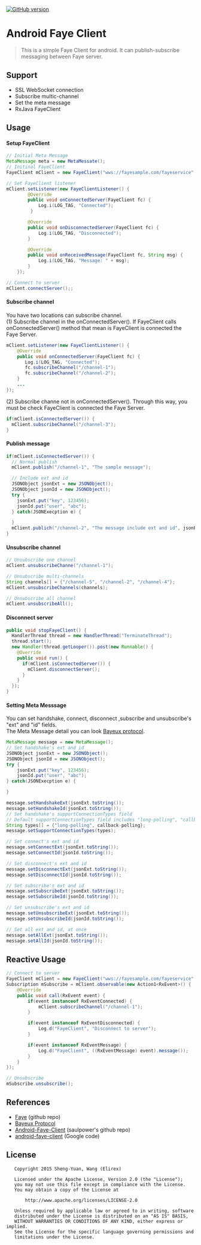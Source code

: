 [![GitHub version](http://img.shields.io/github/tag/elirex/android-faye-client.png)](https://github.com/elirex/android-faye-client)
# Android Faye Client
> This is a simple Faye Client for android. It can publish-subscribe messaging between Faye server.

## Support
* SSL WebSocket connection
* Subscribe multic-channel
* Set the meta message
* RxJava FayeClient

## Usage
#### Setup FayeClient
```java
// Initial Meta Message
MetaMessage meta = new MetaMessate();
// Initinal FayeClient
FayeClient mClient = new FayeClient("wws://fayesample.com/fayeservice", meta);

// Set FayeClient listener
mClient.setListener(new FayeClientListener() {
        @Override
        public void onConnectedServer(FayeClient fc) {
            Log.i(LOG_TAG, "Connected");
         }

        @Override
        public void onDisconnectedServer(FayeClient fc) {
            Log.i(LOG_TAG, "Disconnected");
        }

        @Override
        public void onReceivedMessage(FayeClient fc, String msg) {
            Log.i(LOG_TAG, "Message: " + msg);
        }
    });

// Connect to server
mClient.connectServer();;
```

#### Subscribe channel
You have two locations can subscribe channel.	
(1) Subscribe channel in the onConnectedServer(). If FayeClient calls onConnectedServer() method that mean is FayeClient is connected the Faye Server.
```java
mClient.setListener(new FayeClientListener() {
    @Override
    public void onConnectedServer(FayeClient fc) {
       Log.i(LOG_TAG, "Connected");
       fc.subscribeChannel("/channel-1");
       fc.subscribeChannel("/channel-2");
    }
    ...
});
```       
(2) Subscribe channe not in onConnectedServer(). Through this way, you must be check FayeClient is connected the Faye Server.

```java
if(mClient.isConnectedServer()) {
  mClient.subscribeChannel("/channel-3");
}
```

#### Publish message
```java
if(mClient.isConnectedServer()) {
  // Normal publish
  mClient.publish("/channel-1", "The sample message");

  // Include ext and id
  JSONObject jsonExt = new JSONObject();
  JSONObject jsonId = new JSONObject();
  try {
    jsonExt.put("key", 123456);
    jsonId.put("user", "abc");
  } catch(JSONExecption e) {

  }
  mClient.publich("/channel-2", "The message include ext and id", jsonExt.toString(), jsonId.toString());
}
```

#### Unsubscribe channel
```java
// Unsubscribe one channel
mClient.unsubscribeChanne("/channel-1");

// Unsubscribe multi-channels
String channels[] = {"/channel-5", "/channel-2", "/channel-4"};
mClient.unsubscribeChannels(channels);

// Unsubscribe all channel
mClient.unsubscribeAll();
```

#### Disconnect server
```java
public void stopFayeClient() {
  HandlerThread thread = new HandlerThread("TerminateThread");
  thread.start();
  new Handler(thread.getLooper()).post(new Runnable() {
    @Override
    public void run() {
      if(mClient.isConnectedServer()) {
        mClient.disconnectServer();
      }
    }
  });
}
```

#### Setting Meta Messsage
You can set handshake, connect, disconnect ,subscribe and unsubscribe's "ext" and "id" fields.  
The Meta Message detail you can look [Bayeux protocol](http://svn.cometd.org/trunk/bayeux/bayeux.html).
```java
MetaMessage message = new MetaMessage();
// Set handshake's ext and id
JSONObject jsonExt = new JSONObject();
JSONObject jsonId = new JSONObject();
try {
    jsonExt.put("key", 123456);
    jsonId.put("user", "abc");
} catch(JSONExecption e) {

}

message.setHandshakeExt(jsonExt.toString());
message.setHandshakeId(jsonExt.toString());
// Set handshake's supportConnectionTypes field
// Default supportConnectionTypes field includes "long-polling", "callback-polling", "websocket" and "iframe".
String types[] = {"long-polling", callback-polling};
message.setSupportConnectionTypes(types);

// Set connect's ext and id
message.setConnectExt(jsonExt.toString());
message.setConnectId(jsonId.toString());

// Set disconnect's ext and id
message.setDisconnectExt(jsonExt.toString());
message.setDisconnectId(jsonId.toString());

// Set subscribe's ext and id
message.setSubscribeExt(jsonExt.toString());
message.setSubscribeId(jsonId.toString());

// Set unsubscribe's ext and id
message.setUnsubscribeExt(jsonExt.toString());
message.setUnsubscribeId(jsonId.toString());

// Set all ext and id, at once
message.setAllExt(jsonExt.toString());
message.setAllId(jsonId.toString());
```

## Reactive Usage
```java
// Connect to server
FayeClient mClient = new FayeClient("wws://fayesample.com/fayeservice", meta);
Subscription mSubscribe = mClient.observable(new Action1<RxEvent>() {
	@Override
	public void call(RxEvent event) {
		if(event instanceof RxEventConnected) {
			mClient.subscribeChannel("/channel-1");
		}

		if(event instanceof RxEventDisconnected) {
			Log.d("FayeClient", "Disconnect to server");
		}

		if(event instanceof RxEventMessage) {
			Log.d("FayeClient", ((RxEventMessage) event).message());
		}
	}
});

// Unsubscribe
mSubscribe.unsubscribe();
```

## References
* [Faye](https://github.com/faye/faye) (github repo)
* [Bayeux Protocol](http://svn.cometd.org/trunk/bayeux/bayeux.html)
* [Android-Faye-Client](http://github.com/saulpower/Android-Faye-Client) (saulpower's github repo)
* [android-faye-client](https://code.google.com/p/android-faye-client) (Google code)

## License
```
   Copyright 2015 Sheng-Yuan, Wang (Elirex)

   Licensed under the Apache License, Version 2.0 (the "License");
   you may not use this file except in compliance with the License.
   You may obtain a copy of the License at

       http://www.apache.org/licenses/LICENSE-2.0

   Unless required by applicable law or agreed to in writing, software
   distributed under the License is distributed on an "AS IS" BASIS,
   WITHOUT WARRANTIES OR CONDITIONS OF ANY KIND, either express or implied.
   See the License for the specific language governing permissions and
   limitations under the License.
```
